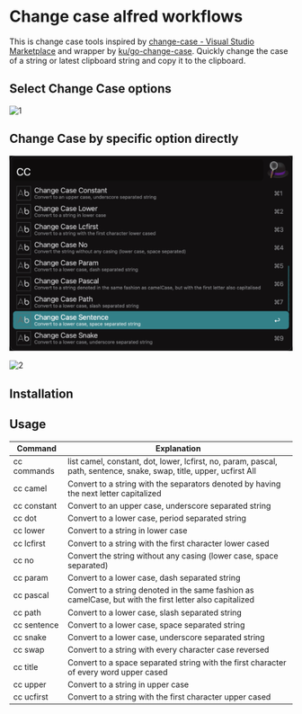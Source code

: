 # Change case alfred workflows

This is change case tools inspired by [change-case - Visual Studio Marketplace](https://marketplace.visualstudio.com/items?itemName=wmaurer.change-case) and wrapper by [ku/go-change-case](https://github.com/ku/go-change-case). Quickly change the case of a string or latest clipboard string and copy it to the clipboard.

## Select Change Case options

![1](https://user-images.githubusercontent.com/678607/144731302-92538262-eac3-4573-820f-d5e9030bbffc.gif)

## Change Case by specific option directly
![3](./screenshots/3.png)

![2](https://user-images.githubusercontent.com/678607/144731303-6eadcf39-472c-47ba-a9a9-f3d19500ea56.gif)

## Installation

## Usage

|Command|Explanation|
|--|--|
|cc commands| list camel, constant, dot, lower, lcfirst, no, param, pascal, path, sentence, snake, swap, title, upper, ucfirst All|
|cc camel| Convert to a string with the separators denoted by having the next letter capitalized|
|cc constant| Convert to an upper case, underscore separated string|
|cc dot| Convert to a lower case, period separated string|
|cc lower| Convert to a string in lower case|
|cc lcfirst| Convert to a string with the first character lower cased|
|cc no| Convert the string without any casing (lower case, space separated)|
|cc param| Convert to a lower case, dash separated string|
|cc pascal| Convert to a string denoted in the same fashion as camelCase, but with the first letter also capitalized|
|cc path| Convert to a lower case, slash separated string|
|cc sentence| Convert to a lower case, space separated string|
|cc snake| Convert to a lower case, underscore separated string|
|cc swap| Convert to a string with every character case reversed|
|cc title| Convert to a space separated string with the first character of every word upper cased|
|cc upper| Convert to a string in upper case|
|cc ucfirst| Convert to a string with the first character upper cased|